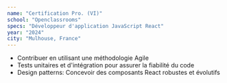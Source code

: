 ```yaml
---
name: "Certification Pro. (VI)"
school: "Openclassrooms"
specs: "Développeur d'application JavaScript React"
year: "2024"
city: "Mulhouse, France"
---
```


- Contribuer en utilisant une méthodologie Agile
- Tests unitaires et d'intégration pour assurer la fiabilité du code
- Design patterns: Concevoir des composants React robustes et évolutifs
